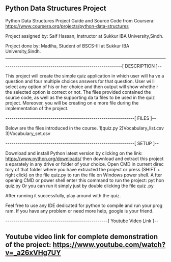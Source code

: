 Python Data Structures Project
--------------------------------------------------------------------------
Python Data Structures
Project Guide and Source Code from Coursera:
https://www.coursera.org/projects/python-data-structures

Project assigned by:
Saif Hassan, Instructor at Sukkur IBA University,Sindh.

Project done by:
Madiha, Student of BSCS-III at Sukkur IBA University,Sindh.

--------------------------------------------------------------------------

---------------------------------------------------------[ DESCRIPTION ]--

This project will create the simple quiz application in which user will ha
ve a question and four multiple choices answers for that question. User wi
ll select any option of his or her choice and then output will show whethe
r the selected option is correct or not. 
The files provided contained the source code, as well as the supporting da
ta files to be used in the quiz project. Moreover, you will be creating on
e more file during the implementation of the project.

---------------------------------------------------------------[ FILES ]--

Below are the files introduced in the course. 
1)quiz.py 
2)Vocabulary_list.csv 
3)Vocabulary_set.csv

---------------------------------------------------------------[ SETUP ]-- 

Download and install Python latest version by clicking on the link: 
https://www.python.org/downloads/ then download and extract this project s
eparately in any drive or folder of your choice. Open CMD in current direc
tory of that folder where you have extracted the project or press (SHIFT +
right click) on the file quiz.py to run the file on Windows power shell. A
fter opening CMD or power shell enter this command to run the project: pyt
hon quiz.py Or you can run it simply just by double clicking the file quiz
.py 

After running it successfully, play around with the quiz.

Feel free to use any IDE dedicated for python to compile and run your prog
ram.
If you have any problem or need more help, google is your friend.

--------------------------------------------------[ Youtube Video Link ]-- 

Youtube video link for complete demonstration of the project:
https://www.youtube.com/watch?v=_a26xVHg7UY
--------------------------------------------------------------------------
